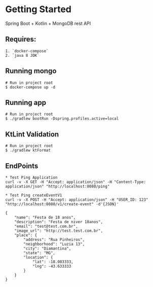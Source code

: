 # Getting Started

Spring Boot + Kotlin + MongoDB rest API

## Requires:
```
1. `docker-compose`
2. `java 8 JDK` 
```

## Running mongo
```
# Run in project root
$ docker-compose up -d
```

## Running app
```
# Run in project root
$ ./gradlew bootRun -Dspring.profiles.active=local
```

## KtLint Validation
```
# Run in project root
$ ./gradlew ktFormat
```

## EndPoints
```
* Test Ping Application
curl -v -X GET -H "Accept: application/json" -H "Content-Type: application/json" "http://localhost:8080/ping"
```

```
* Test Ping createEventV1
curl -v -X POST -H "Accept: application/json" -H "USER_ID: 123" "http://localhost:8080/v1/create-event" -d'{JSON}'

{
    "name": "Festa de 18 anos",
    "description": "Festa de niver 18anos",
    "email": "test@test.com.br",
    "image_url": "http://test.test.com.br",
    "place": {
        "address": "Rua Pinheiros",
        "neighborhood": "Luzia 13",
        "city": "Diamantina",
        "state": "MG",
        "location": {
            "lat": -18.083333,
            "lng": -43.633333
        }
    }
}
```


